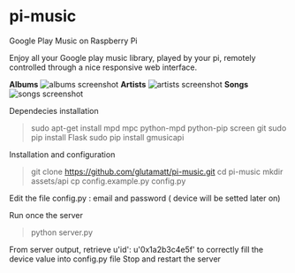 pi-music
==

Google Play Music on Raspberry Pi

Enjoy all your Google play music library, played by your pi, remotely controlled through a nice responsive web interface.

**Albums**
![albums screenshot][1]
**Artists**
![artists screenshot][2]
**Songs**
![songs screenshot][3]

Dependecies installation

>sudo apt-get install mpd mpc python-mpd python-pip screen git
>sudo pip install Flask
>sudo pip install gmusicapi

Installation and configuration
>git clone https://github.com/glutamatt/pi-music.git
>cd pi-music
>mkdir assets/api
>cp config.example.py config.py

Edit the file config.py : email and password ( device will be setted later on)

Run once the server
>python server.py

From server output, retrieve u'id': u'0x1a2b3c4e5f' to correctly fill the device value into config.py file
Stop and restart the server


  [1]: https://raw.github.com/glutamatt/pi-music/master/.screenshots/albums.png
  [2]: https://raw.github.com/glutamatt/pi-music/master/.screenshots/artists.png
  [3]: https://raw.github.com/glutamatt/pi-music/master/.screenshots/songs.png